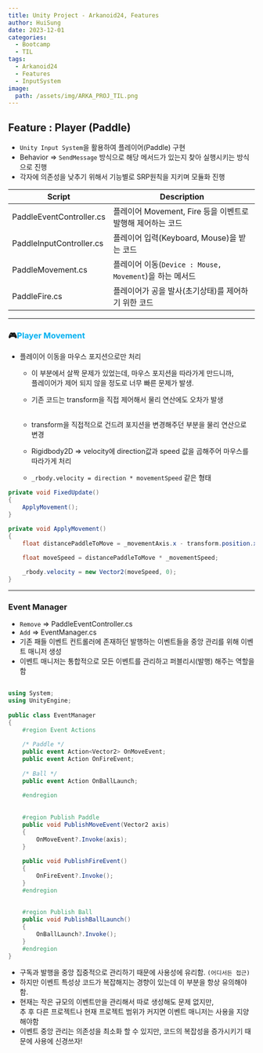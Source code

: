 ```yaml
---
title: Unity Project - Arkanoid24, Features
author: HuiSung
date: 2023-12-01
categories:
  - Bootcamp
  - TIL
tags:
  - Arkanoid24
  - Features
  - InputSystem
image:
  path: /assets/img/ARKA_PROJ_TIL.png
---
```


## Feature : Player (Paddle)
- `Unity Input System`을 활용하여 플레이어(Paddle) 구현
- Behavior => `SendMessage` 방식으로 해당 메서드가 있는지 찾아 실행시키는 방식으로 진행
- 각자에 의존성을 낮추기 위해서 기능별로 SRP원칙을 지키며 모듈화 진행

| Script                   | Description                                                |
| ------------------------ | ---------------------------------------------------------- |
| PaddleEventController.cs | 플레이어 Movement, Fire 등을 이벤트로 발행해 제어하는 코드 |
| PaddleInputController.cs | 플레이어 입력(Keyboard, Mouse)을 받는 코드                 |
| PaddleMovement.cs        | 플레이어 이동(`Device : Mouse, Movement`)을 하는 메서드                         |
| PaddleFire.cs            | 플레이어가 공을 발사(초기상태)를 제어하기 위한 코드        |

---

### 🎮<span style="color:#00b0f0">Player Movement</span>
- 플레이어 이동을 마우스 포지션으로만 처리
	- 이 부분에서 살짝 문제가 있었는데, 마우스 포지션을 따라가게 만드니까,<br>
	  플레이어가 제어 되지 않을 정도로 너무 빠른 문제가 발생.
	- 기존 코드는 transform을 직접 제어해서 물리 연산에도 오차가 발생<br><br>

 	- transform을 직접적으로 건드려 포지션을 변경해주던 부분을 물리 연산으로 변경<br>
 	 - Rigidbody2D => velocity에 direction값과 speed 값을 곱해주어 마우스를 따라가게 처리<br>
 	 - `_rbody.velocity = direction * movementSpeed` 같은 형태

```csharp
private void FixedUpdate()
{
	ApplyMovement();
}

private void ApplyMovement()
{
	float distancePaddleToMove = _movementAxis.x - transform.position.x;
	
	float moveSpeed = distancePaddleToMove * _movementSpeed;

	_rbody.velocity = new Vector2(moveSpeed, 0);
}
```

---

### Event Manager
- `Remove` => PaddleEventController.cs 
- `Add` => EventManager.cs
- 기존 패들 이벤트 컨트롤러에 존재하던 발행하는 이벤트들을 중앙 관리를 위해 이벤트 매니저 생성
- 이벤트 매니저는 통합적으로 모든 이벤트를 관리하고 퍼블리시(발행) 해주는 역할을 함

```csharp
  
using System;  
using UnityEngine;  
  
public class EventManager  
{  
    #region Event Actions  
  
    /* Paddle */  
    public event Action<Vector2> OnMoveEvent;  
    public event Action OnFireEvent;  
  
    /* Ball */  
    public event Action OnBallLaunch;  
  
    #endregion  
  
  
    #region Publish Paddle    
    public void PublishMoveEvent(Vector2 axis)  
    {  
        OnMoveEvent?.Invoke(axis);  
    }  
  
    public void PublishFireEvent()  
    {  
        OnFireEvent?.Invoke();  
    }  
    #endregion  
  
  
    #region Publish Ball    
    public void PublishBallLaunch()  
    {  
        OnBallLaunch?.Invoke();  
    }  
    #endregion  
}
```

- 구독과 발행을 중앙 집중적으로 관리하기 때문에 사용성에 유리함. `(어디서든 접근)`
- 하지만 이벤트 특성상 코드가 복잡해지는 경향이 있는데 이 부분을 항상 유의해야함.
- 현재는 작은 규모의 이벤트만을 관리해서 따로 생성해도 문제 없지만,<br>
  추 후 다른 프로젝트나 현재 프로젝트 범위가 커지면 이벤트 매니저는 사용을 지양해야함
- 이벤트 중앙 관리는 의존성을 최소화 할 수 있지만, 코드의 복잡성을 증가시키기 때문에 사용에 신경쓰자!